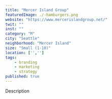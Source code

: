 ```yaml
---
title: "Mercer Island Group"
featuredImage: ./-hamburgers.png
website: "https://www.mercerislandgroup.net/"
twit: ""
inst: ""
category: "M"
city: "Seattle"
neighborhood: "Mercer Island"
size: "Small (1-10)"
location: ['','']
tags:
    - branding
    - marketing
    - strategy
published: true
---
```


Description
